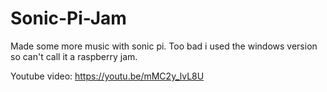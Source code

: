# Sonic-Pi-Jam
Made some more music with sonic pi. Too bad i used the windows version so can't call it a raspberry jam.

Youtube video: https://youtu.be/mMC2y_lvL8U
